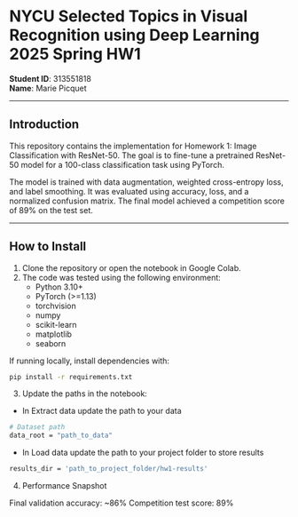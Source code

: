# NYCU Selected Topics in Visual Recognition using Deep Learning 2025 Spring HW1

**Student ID**: 313551818  
**Name**: Marie Picquet

---

## Introduction

This repository contains the implementation for Homework 1: Image Classification with ResNet-50. The goal is to fine-tune a pretrained ResNet-50 model for a 100-class classification task using PyTorch.

The model is trained with data augmentation, weighted cross-entropy loss, and label smoothing. It was evaluated using accuracy, loss, and a normalized confusion matrix. The final model achieved a competition score of 89\% on the test set.

---

## How to Install

1. Clone the repository or open the notebook in Google Colab.  
2. The code was tested using the following environment:
   - Python 3.10+
   - PyTorch (>=1.13)
   - torchvision
   - numpy
   - scikit-learn
   - matplotlib
   - seaborn

If running locally, install dependencies with:

```bash
pip install -r requirements.txt
```
3. Update the paths in the notebook:

- In Extract data update the path to your data
```bash
# Dataset path
data_root = "path_to_data"
```
- In Load data update the path to your project folder to store results
```bash
results_dir = 'path_to_project_folder/hw1-results'
```

4. Performance Snapshot

Final validation accuracy: ~86%
Competition test score: 89%
